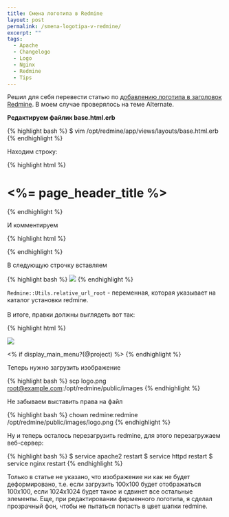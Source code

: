 ```yaml
---
title: Смена логотипа в Redmine
layout: post
permalink: /smena-logotipa-v-redmine/
excerpt: ""
tags:
  - Apache
  - Changelogo
  - Logo
  - Nginx
  - Redmine
  - Tips
---
```


Решил для себя перевести статью по <a href="http://www.redmine.org/projects/redmine/wiki/Howto_add_a_logo_to_your_Redmine_banner" target="_blank">добавлению логотипа в заголовок Redmine</a>. В моем случае проверялось на теме Alternate.

**Редактируем файлик base.html.erb**

{% highlight bash %}
$ vim /opt/redmine/app/views/layouts/base.html.erb
{% endhighlight %}

Находим строку:

{% highlight html %}
<h1><%= page_header_title %></h1>
{% endhighlight %}

И комментируем

{% highlight html %}
<!--<h1><%= page_header_title %></h1>-->
{% endhighlight %}

В следующую строчку вставляем

{% highlight bash %}
<img src="<%= Redmine::Utils.relative_url_root %>/images/logo.png" style="top-margin: 15px; left-margin: 15px;"/>
{% endhighlight %}

`Redmine::Utils.relative_url_root` - переменная, которая указывает на каталог установки redmine.
<br>
<br>
В итоге, правки должны выглядеть вот так:

{% highlight html %}
</div>
<!--<h1><%= page_header_title %></h1>-->
<img src="<%= Redmine::Utils.relative_url_root %>/images/logo.png" style="top-margin: 15px; left-margin: 15px;"/>

<% if display_main_menu?(@project) %>
{% endhighlight %}

Теперь нужно загрузить изображение

{% highlight bash %}
scp logo.png root@example.com:/opt/redmine/public/images
{% endhighlight %}

Не забываем выставить права на файл

{% highlight bash %}
chown redmine:redmine /opt/redmine/public/images/logo.png
{% endhighlight %}

Ну и теперь осталось перезагрузить redmine, для этого перезагружаем веб-сервер:

{% highlight bash %}
$ service apache2 restart
$ service httpd restart
$ service nginx restart
{% endhighlight %}

Только в статье не указано, что изображение ни как не будет деформировано, т.е. если загрузить 100х100 будет отображаться 100х100, если 1024х1024 будет такое и сдвинет все остальные элементы. Еще, при редактировании фирменного логотипа, я сделал прозрачный фон, чтобы не пытаться попасть в цвет шапки redmine.
